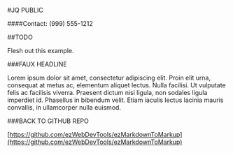 #JQ PUBLIC

####Contact: (999) 555-1212

##TODO

Flesh out this example.


###FAUX HEADLINE

Lorem ipsum dolor sit amet, consectetur adipiscing elit. Proin elit urna, consequat at metus ac, elementum aliquet lectus. Nulla facilisi. Ut vulputate 
felis ac facilisis viverra. Praesent dictum nisi ligula, non sodales ligula imperdiet id. Phasellus in bibendum velit. Etiam iaculis lectus lacinia mauris 
convallis, in ullamcorper nulla euismod.


###BACK TO GITHUB REPO

[https://github.com/ezWebDevTools/ezMarkdownToMarkup](https://github.com/ezWebDevTools/ezMarkdownToMarkup)
